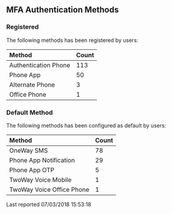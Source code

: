 ﻿## MFA Authentication Methods

### Registered
The following methods has been registered by users:

| Method | Count |
|:-----------|:-----------|
| Authentication Phone | 113 |
| Phone App | 50 |
| Alternate Phone | 3 |
| Office Phone | 1 |

### Default Method
The following methods has been configured as default by users:

| Method | Count |
|:-----------|:-----------|
| OneWay SMS | 78 |
| Phone App Notification | 29 |
| Phone App OTP | 5 |
| TwoWay Voice Mobile | 1 |
| TwoWay Voice Office Phone | 1 |

Last reported 07/03/2018 15:53:18
<img width='10' src='https://portal.azure.com/favicon.ico'/>
